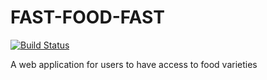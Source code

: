 # FAST-FOOD-FAST

[![Build Status](https://travis-ci.com/darothub/fast-food-fast.svg?branch=develop)](https://travis-ci.com/darothub/fast-food-fast)


A web application for users to have access to food varieties


